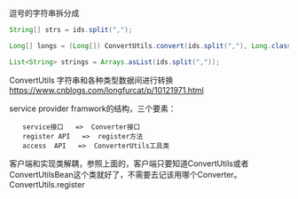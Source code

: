逗号的字符串拆分成


```java
String[] strs = ids.split(",");

Long[] longs = (Long[]) ConvertUtils.convert(ids.split(","), Long.class);

List<String> strings = Arrays.asList(ids.split(","));

```

ConvertUtils 字符串和各种类型数据间进行转换
https://www.cnblogs.com/longfurcat/p/10121971.html

service provider framwork的结构，三个要素：
```
　　service接口   =>  Converter接口
　　register API   =>  register方法
　　access  API   =>  ConverterUtils工具类
```
客户端和实现类解耦，参照上面的，客户端只要知道ConvertUtils或者ConvertUtilsBean这个类就好了，不需要去记该用哪个Converter。
ConvertUtils.register